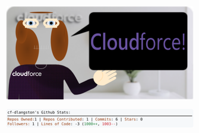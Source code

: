 <!-- 
Version 3.0.139
Built Sun Nov 10 2024 05:18:20 GMT+0000 (Coordinated Universal Time)
-->

<h1 align="center">
  <a href="https://github.com/cf-dlangston/cf-dlangston/tree/master/src" title="Click to View Source">
    <picture width="100%" alt="Dylan">
      <source media="(prefers-color-scheme: dark)" srcset="dylan-dark.svg?version=3.0.139">
      <img src="dylan-light.svg?version=3.0.139" alt="Dylan">
    </picture>
  </a>
</h1>

<div align="center">
  <picture width="100%" alt="Profile Info and Stats">
    <source media="(prefers-color-scheme: dark)" srcset="stats-dark.svg?version=3.0.139">
    <img src="stats-light.svg?version=3.0.139" alt="Profile Info and Stats">
  </picture>
</div>

